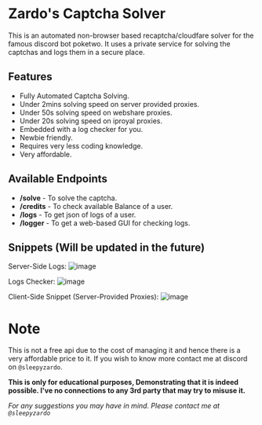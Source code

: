 # Zardo's Captcha Solver

This is an automated non-browser based recaptcha/cloudfare solver for the famous discord bot poketwo. It uses a private service for solving the captchas and logs them in a secure place. 

## Features
- Fully Automated Captcha Solving.
- Under 2mins solving speed on server provided proxies.
- Under 50s solving speed on webshare proxies.
- Under 20s solving speed on iproyal proxies.
- Embedded with a log checker for you.
- Newbie friendly.
- Requires very less coding knowledge.
- Very affordable.

## Available Endpoints
- **/solve** - To solve the captcha.
- **/credits** - To check available Balance of a user.
- **/logs** - To get json of logs of a user.
- **/logger** - To get a web-based GUI for checking logs.

## Snippets (Will be updated in the future)
Server-Side Logs:
![image](https://github.com/sleepyzardo/ZardoCaptchaSolver/assets/88527682/5c5a601e-1993-4056-8d9a-e80ec610abc9)

Logs Checker:
![image](https://github.com/sleepyzardo/captcha_solver/assets/88527682/7ed4ce03-65ab-4eae-b0b7-d58a97e8d931)

Client-Side Snippet (Server-Provided Proxies):
![image](https://github.com/sleepyzardo/ZardoCaptchaSolver/assets/88527682/1d71ab12-af3d-4ac6-b5b1-105a75527f79)


# Note
This is not a free api due to the cost of managing it and hence there is a very affordable price to it. If you wish to know more contact me at discord on `@sleepyzardo`.


**This is only for educational purposes, Demonstrating that it is indeed possible. I've no connections to any 3rd party that may try to misuse it.**




*For any suggestions you may have in mind. Please contact me at `@sleepyzardo`*
